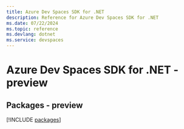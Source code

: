 ```yaml
---
title: Azure Dev Spaces SDK for .NET
description: Reference for Azure Dev Spaces SDK for .NET
ms.date: 07/22/2024
ms.topic: reference
ms.devlang: dotnet
ms.service: devspaces
---
```

# Azure Dev Spaces SDK for .NET - preview
## Packages - preview
[!INCLUDE [packages](dev-spaces-index.md)]
